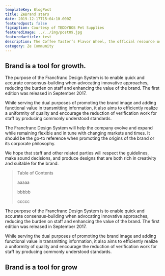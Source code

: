 ```yaml
---
templateKey: BlogPost
title: ZeBrand stars
date: 2019-12-17T15:04:10.000Z
featuredpost: false
figcaption: Courtesy of TEDDYBOB Pet Supplies
featuredimage: ../../img/post09.jpg
featuredarticle: test
description: The Coffee Taster’s Flavor Wheel, the official resource used by coffee tasters, has been revised for the first time this year.
category: Ze Community
---
```


## Brand is a tool for growth. 

The purpose of the Francfranc Design System is to enable quick and accurate consensus-building when advocating innovative approaches, reducing the burden on staff and enhancing the value of the brand. The first edition was released in September 2017.

While serving the dual purposes of promoting the brand image and adding functional value in transmitting information, it also aims to efficiently realize a uniformity of quality and encourage the reduction of verification work for staff by producing commonly understood standards.

The Francfranc Design System will help the company evolve and expand while remaining flexible and in tune with changing markets and times. It should be the go-to reference when promoting the origins of the brand or its corporate philosophy.

We hope that staff and other related parties will respect the guidelines, make sound decisions, and produce designs that are both rich in creativity and suitable for the brand.


> Table of Contents
> 
> aaaaa
> 
> bbbbb
> 
> ccccc
>

The purpose of the Francfranc Design System is to enable quick and accurate consensus-building when advocating innovative approaches, reducing the burden on staff and enhancing the value of the brand. The first edition was released in September 2017.

While serving the dual purposes of promoting the brand image and adding functional value in transmitting information, it also aims to efficiently realize a uniformity of quality and encourage the reduction of verification work for staff by producing commonly understood standards.

## Brand is a tool for grow
